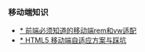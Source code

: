 ### 移动端知识

 - [* 前端必须知道的移动端rem和vw适配](https://juejin.im/post/5d37cb06f265da1bab29f01d)
 - [* HTML5 移动端自适应方案与踩坑](https://juejin.im/post/5c8870c1e51d453ce668cc7f)